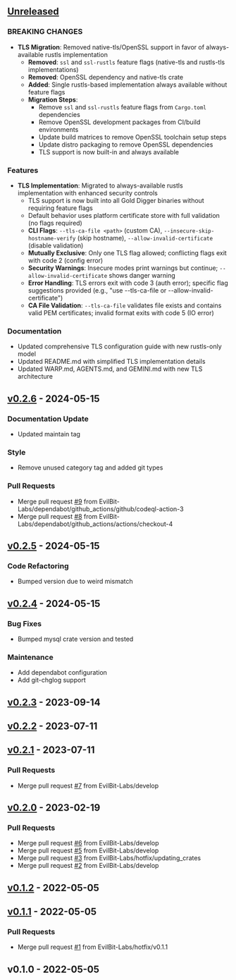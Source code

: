 <a name="unreleased"></a>
## [Unreleased]

### BREAKING CHANGES
- **TLS Migration**: Removed native-tls/OpenSSL support in favor of always-available rustls implementation
  - **Removed**: `ssl` and `ssl-rustls` feature flags (native-tls and rustls-tls implementations)
  - **Removed**: OpenSSL dependency and native-tls crate
  - **Added**: Single rustls-based implementation always available without feature flags
  - **Migration Steps**:
    - Remove `ssl` and `ssl-rustls` feature flags from `Cargo.toml` dependencies
    - Remove OpenSSL development packages from CI/build environments
    - Update build matrices to remove OpenSSL toolchain setup steps
    - Update distro packaging to remove OpenSSL dependencies
    - TLS support is now built-in and always available

### Features
- **TLS Implementation**: Migrated to always-available rustls implementation with enhanced security controls
  - TLS support is now built into all Gold Digger binaries without requiring feature flags
  - Default behavior uses platform certificate store with full validation (no flags required)
  - **CLI Flags**: `--tls-ca-file <path>` (custom CA), `--insecure-skip-hostname-verify` (skip hostname), `--allow-invalid-certificate` (disable validation)
  - **Mutually Exclusive**: Only one TLS flag allowed; conflicting flags exit with code 2 (config error)
  - **Security Warnings**: Insecure modes print warnings but continue; `--allow-invalid-certificate` shows danger warning
  - **Error Handling**: TLS errors exit with code 3 (auth error); specific flag suggestions provided (e.g., "use --tls-ca-file <path> or --allow-invalid-certificate")
  - **CA File Validation**: `--tls-ca-file` validates file exists and contains valid PEM certificates; invalid format exits with code 5 (IO error)

### Documentation
- Updated comprehensive TLS configuration guide with new rustls-only model
- Updated README.md with simplified TLS implementation details
- Updated WARP.md, AGENTS.md, and GEMINI.md with new TLS architecture


<a name="v0.2.6"></a>
## [v0.2.6] - 2024-05-15
### Documentation Update
- Updated maintain tag

### Style
- Remove unused category tag and added git types

### Pull Requests
- Merge pull request [#9](https://github.com/EvilBit-Labs/gold_digger/issues/9) from EvilBit-Labs/dependabot/github_actions/github/codeql-action-3
- Merge pull request [#8](https://github.com/EvilBit-Labs/gold_digger/issues/8) from EvilBit-Labs/dependabot/github_actions/actions/checkout-4


<a name="v0.2.5"></a>
## [v0.2.5] - 2024-05-15
### Code Refactoring
- Bumped version due to weird mismatch


<a name="v0.2.4"></a>
## [v0.2.4] - 2024-05-15
### Bug Fixes
- Bumped mysql crate version and tested

### Maintenance
- Add dependabot configuration
- Add git-chglog support


<a name="v0.2.3"></a>
## [v0.2.3] - 2023-09-14

<a name="v0.2.2"></a>
## [v0.2.2] - 2023-07-11

<a name="v0.2.1"></a>
## [v0.2.1] - 2023-07-11
### Pull Requests
- Merge pull request [#7](https://github.com/EvilBit-Labs/gold_digger/issues/7) from EvilBit-Labs/develop


<a name="v0.2.0"></a>
## [v0.2.0] - 2023-02-19
### Pull Requests
- Merge pull request [#6](https://github.com/EvilBit-Labs/gold_digger/issues/6) from EvilBit-Labs/develop
- Merge pull request [#5](https://github.com/EvilBit-Labs/gold_digger/issues/5) from EvilBit-Labs/develop
- Merge pull request [#3](https://github.com/EvilBit-Labs/gold_digger/issues/3) from EvilBit-Labs/hotfix/updating_crates
- Merge pull request [#2](https://github.com/EvilBit-Labs/gold_digger/issues/2) from EvilBit-Labs/develop


<a name="v0.1.2"></a>
## [v0.1.2] - 2022-05-05

<a name="v0.1.1"></a>
## [v0.1.1] - 2022-05-05
### Pull Requests
- Merge pull request [#1](https://github.com/EvilBit-Labs/gold_digger/issues/1) from EvilBit-Labs/hotfix/v0.1.1


<a name="v0.1.0"></a>
## v0.1.0 - 2022-05-05

[Unreleased]: https://github.com/EvilBit-Labs/gold_digger/compare/v0.2.6...HEAD
[v0.2.6]: https://github.com/EvilBit-Labs/gold_digger/compare/v0.2.5...v0.2.6
[v0.2.5]: https://github.com/EvilBit-Labs/gold_digger/compare/v0.2.4...v0.2.5
[v0.2.4]: https://github.com/EvilBit-Labs/gold_digger/compare/v0.2.3...v0.2.4
[v0.2.3]: https://github.com/EvilBit-Labs/gold_digger/compare/v0.2.2...v0.2.3
[v0.2.2]: https://github.com/EvilBit-Labs/gold_digger/compare/v0.2.1...v0.2.2
[v0.2.1]: https://github.com/EvilBit-Labs/gold_digger/compare/v0.2.0...v0.2.1
[v0.2.0]: https://github.com/EvilBit-Labs/gold_digger/compare/v0.1.2...v0.2.0
[v0.1.2]: https://github.com/EvilBit-Labs/gold_digger/compare/v0.1.1...v0.1.2
[v0.1.1]: https://github.com/EvilBit-Labs/gold_digger/compare/v0.1.0...v0.1.1
